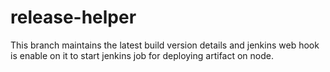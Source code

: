 # release-helper
This branch maintains the latest build version details and jenkins web hook is enable on it to start jenkins job for deploying artifact on node.
